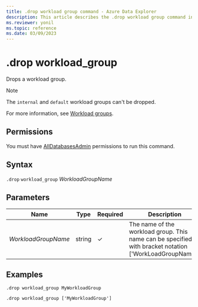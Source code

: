 ```yaml
---
title: .drop workload group command - Azure Data Explorer
description: This article describes the .drop workload group command in Azure Data Explorer.
ms.reviewer: yonil
ms.topic: reference
ms.date: 03/09/2023
---
```

# .drop workload_group

Drops a workload group.

> [!NOTE]
> The `internal` and `default` workload groups can't be dropped.  

For more information, see [Workload groups](workload-groups.md).

## Permissions

You must have [AllDatabasesAdmin](access-control/role-based-access-control.md) permissions to run this command.

## Syntax

`.drop` `workload_group` *WorkloadGroupName*

## Parameters

|Name|Type|Required|Description|
|--|--|--|--|
|*WorkloadGroupName*|string|&check;|The name of the workload group. This name can be specified with bracket notation ['WorkLoadGroupName'].|

## Examples

```kusto
.drop workload_group MyWorkloadGroup
```

```kusto
.drop workload_group ['MyWorkloadGroup']
```
